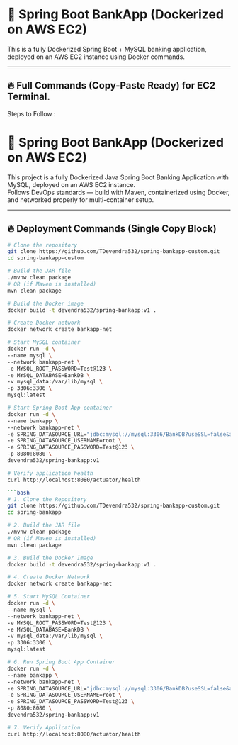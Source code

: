 # 🏦 Spring Boot BankApp (Dockerized on AWS EC2)

This is a fully Dockerized Spring Boot + MySQL banking application, deployed on an AWS EC2 instance using Docker commands.

---

## 🔥 Full Commands (Copy-Paste Ready) for EC2 Terminal.
Steps to Follow :
# 🏦 Spring Boot BankApp (Dockerized on AWS EC2)

This project is a fully Dockerized Java Spring Boot Banking Application with MySQL, deployed on an AWS EC2 instance.  
Follows DevOps standards — build with Maven, containerized using Docker, and networked properly for multi-container setup.

---

## 🔥 Deployment Commands (Single Copy Block)

```bash
# Clone the repository
git clone https://github.com/TDevendra532/spring-bankapp-custom.git
cd spring-bankapp-custom

# Build the JAR file
./mvnw clean package
# OR (if Maven is installed)
mvn clean package

# Build the Docker image
docker build -t devendra532/spring-bankapp:v1 .

# Create Docker network
docker network create bankapp-net

# Start MySQL container
docker run -d \
--name mysql \
--network bankapp-net \
-e MYSQL_ROOT_PASSWORD=Test@123 \
-e MYSQL_DATABASE=BankDB \
-v mysql_data:/var/lib/mysql \
-p 3306:3306 \
mysql:latest

# Start Spring Boot App container
docker run -d \
--name bankapp \
--network bankapp-net \
-e SPRING_DATASOURCE_URL="jdbc:mysql://mysql:3306/BankDB?useSSL=false&allowPublicKeyRetrieval=true&serverTimezone=UTC" \
-e SPRING_DATASOURCE_USERNAME=root \
-e SPRING_DATASOURCE_PASSWORD=Test@123 \
-p 8080:8080 \
devendra532/spring-bankapp:v1

# Verify application health
curl http://localhost:8080/actuator/health

```bash
# 1. Clone the Repository
git clone https://github.com/TDevendra532/spring-bankapp-custom.git
cd spring-bankapp

# 2. Build the JAR file
./mvnw clean package
# OR (if Maven is installed)
mvn clean package

# 3. Build the Docker Image
docker build -t devendra532/spring-bankapp:v1 .

# 4. Create Docker Network
docker network create bankapp-net

# 5. Start MySQL Container
docker run -d \
--name mysql \
--network bankapp-net \
-e MYSQL_ROOT_PASSWORD=Test@123 \
-e MYSQL_DATABASE=BankDB \
-v mysql_data:/var/lib/mysql \
-p 3306:3306 \
mysql:latest

# 6. Run Spring Boot App Container
docker run -d \
--name bankapp \
--network bankapp-net \
-e SPRING_DATASOURCE_URL="jdbc:mysql://mysql:3306/BankDB?useSSL=false&allowPublicKeyRetrieval=true&serverTimezone=UTC" \
-e SPRING_DATASOURCE_USERNAME=root \
-e SPRING_DATASOURCE_PASSWORD=Test@123 \
-p 8080:8080 \
devendra532/spring-bankapp:v1

# 7. Verify Application
curl http://localhost:8080/actuator/health

